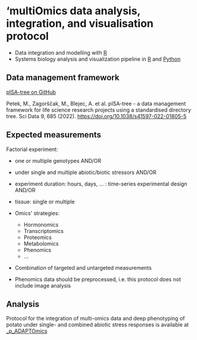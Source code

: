 # **‘multiOmics data analysis, integration, and visualisation protocol**
- Data integration and modelling with [R](https://cran.r-project.org/)
- Systems biology analysis and visualization pipeline in [R](https://cran.r-project.org/) and [Python](https://www.python.org/)

## Data management framework

[pISA-tree on GitHub](https://github.com/NIB-SI/pISA-tree)

Petek, M., Zagorščak, M., Blejec, A. et al. pISA-tree - a data management framework for life science research projects using a standardised directory tree. Sci Data 9, 685 (2022). https://doi.org/10.1038/s41597-022-01805-5

## Expected measurements

Factorial experiment:

- one or multiple genotypes AND/OR
- under single and multiple abiotic/biotic stressors AND/OR
- experiment duration: hours, days, ... : time-series experimental design AND/OR
- tissue: single or multiple

- Omics' strategies: 
  * Hormonomics
  * Transcriptomics 
  * Proteomics
  * Metabolomics 
  * Phenomics
  * ...

- Combination of targeted and untargeted measurements
- Phenomics data should be preprocessed, i.e. this protocol does not include image analysis

## Analysis
Protocol for the integration of multi-omics data and deep phenotyping of potato under single- and combined abiotic stress responses is available at [_p_ADAPTOmics](https://github.com/NIB-SI/multiOmics-integration/tree/main/_p_ADAPTOmics)
